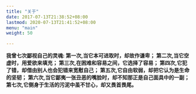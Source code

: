 ```yaml
---
title: "关于"
date: 2017-07-13T21:38:52+08:00
lastmod: 2020-07-13T21:41:52+08:00
menu: "main"
weight: 50

---
```


**我曾七次鄙视自己的灵魂: 第一次,当它本可进取时，却故作谦卑； 第二次,当它空虚时，用爱欲来填充； 第三次,在困难和容易之间，它选择了容易； 第四次,它犯了错，却借由别人也会犯错来宽慰自己； 第五次,它自由软弱，却把它认为是生命的坚韧； 第六次,当它鄙夷一张丑恶的嘴脸时，却不知那正是自己面具中的一副； 第七次,它侧身于生活的污泥中虽不甘心，却又畏首畏尾。**



